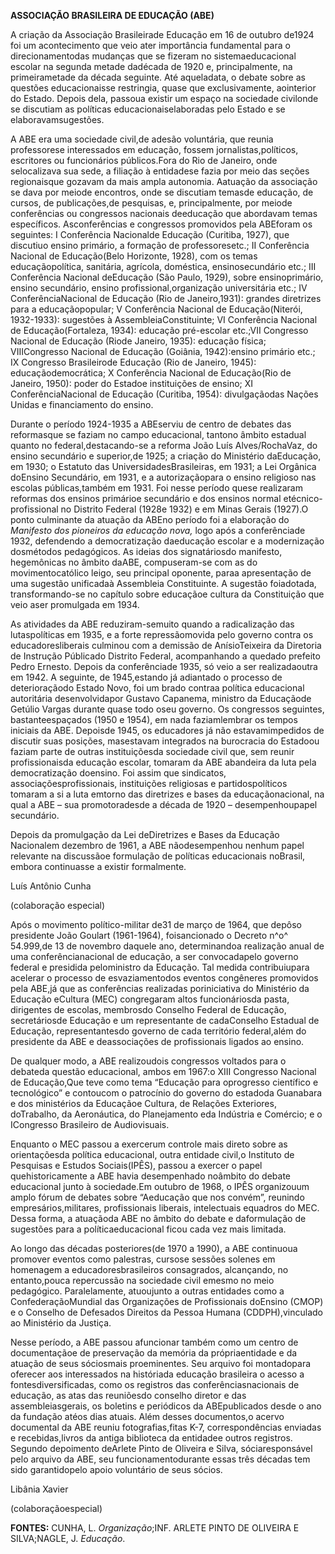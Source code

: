 **ASSOCIAÇÃO BRASILEIRA DE EDUCAÇÃO (ABE)**

A criação da Associação Brasileirade Educação em 16 de outubro de1924
foi um acontecimento que veio ater importância fundamental para o
direcionamentodas mudanças que se fizeram no sistemaeducacional escolar
na segunda metade dadécada de 1920 e, principalmente, na primeirametade
da década seguinte. Até aqueladata, o debate sobre as questões
educacionaisse restringia, quase que exclusivamente, aointerior do
Estado. Depois dela, passoua existir um espaço na sociedade civilonde se
discutiam as políticas educacionaiselaboradas pelo Estado e se
elaboravamsugestões.

A ABE era uma sociedade civil,de adesão voluntária, que reunia
professorese interessados em educação, fossem jornalistas,políticos,
escritores ou funcionários públicos.Fora do Rio de Janeiro, onde
selocalizava sua sede, a filiação à entidadese fazia por meio das seções
regionaisque gozavam da mais ampla autonomia. Aatuação da associação se
dava por meiode encontros, onde se discutiam temasde educação, de
cursos, de publicações,de pesquisas, e, principalmente, por meiode
conferências ou congressos nacionais deeducação que abordavam temas
específicos. Asconferências e congressos promovidos pela ABEforam os
seguintes: I Conferência Nacionalde Educação (Curitiba, 1927), que
discutiuo ensino primário, a formação de professoresetc.; II Conferência
Nacional de Educação(Belo Horizonte, 1928), com os temas
educaçãopolítica, sanitária, agrícola, doméstica, ensinosecundário etc.;
III Conferência Nacional deEducação (São Paulo, 1929), sobre
ensinoprimário, ensino secundário, ensino profissional,organização
universitária etc.; IV ConferênciaNacional de Educação (Rio de
Janeiro,1931): grandes diretrizes para a educaçãopopular; V Conferência
Nacional de Educação(Niterói, 1932-1933): sugestões à
AssembleiaConstituinte; VI Conferência Nacional de Educação(Fortaleza,
1934): educação pré-escolar etc.;VII Congresso Nacional de Educação
(Riode Janeiro, 1935): educação física; VIIICongresso Nacional de
Educação (Goiânia, 1942):ensino primário etc.; IX Congresso Brasileirode
Educação (Rio de Janeiro, 1945): educaçãodemocrática; X Conferência
Nacional de Educação(Rio de Janeiro, 1950): poder do Estadoe
instituições de ensino; XI ConferênciaNacional de Educação (Curitiba,
1954): divulgaçãodas Nações Unidas e financiamento do ensino.

Durante o período 1924-1935 a ABEserviu de centro de debates das
reformasque se faziam no campo educacional, tantono âmbito estadual
quanto no federal,destacando-se a reforma João Luís Alves/RochaVaz, do
ensino secundário e superior,de 1925; a criação do Ministério
daEducação, em 1930; o Estatuto das UniversidadesBrasileiras, em 1931; a
Lei Orgânica doEnsino Secundário, em 1931, e a autorizaçãopara o ensino
religioso nas escolas públicas,também em 1931. Foi nesse período quese
realizaram reformas dos ensinos primárioe secundário e dos ensinos
normal etécnico-profissional no Distrito Federal (1928e 1932) e em Minas
Gerais (1927).O ponto culminante da atuação da ABEno período foi a
elaboração do *Manifesto dos pioneiros da educação nova,* logo após a
conferênciade 1932, defendendo a democratização daeducação escolar e a
modernização dosmétodos pedagógicos. As ideias dos signatáriosdo
manifesto, hegemônicas no âmbito daABE, compuseram-se com as do
movimentocatólico leigo, seu principal oponente, paraa apresentação de
uma sugestão unificadaà Assembleia Constituinte. A sugestão foiadotada,
transformando-se no capítulo sobre educaçãoe cultura da Constituição que
veio aser promulgada em 1934.

As atividades da ABE reduziram-semuito quando a radicalização das
lutaspolíticas em 1935, e a forte repressãomovida pelo governo contra os
educadoresliberais culminou com a demissão de AnísioTeixeira da
Diretoria de Instrução Públicado Distrito Federal, acompanhando a
quedado prefeito Pedro Ernesto. Depois da conferênciade 1935, só veio a
ser realizadaoutra em 1942. A seguinte, de 1945,estando já adiantado o
processo de deterioraçãodo Estado Novo, foi um brado contraa política
educacional autoritária desenvolvidapor Gustavo Capanema, ministro da
Educaçãode Getúlio Vargas durante quase todo oseu governo. Os congressos
seguintes, bastanteespaçados (1950 e 1954), em nada faziamlembrar os
tempos iniciais da ABE. Depoisde 1945, os educadores já não
estavamimpedidos de discutir suas posições, masestavam integrados na
burocracia do Estadoou faziam parte de outras instituiçõesda sociedade
civil que, sem reunir profissionaisda educação escolar, tomaram da ABE
abandeira da luta pela democratização doensino. Foi assim que
sindicatos, associaçõesprofissionais, instituições religiosas e
partidospolíticos tomaram a si a luta emtorno das diretrizes e bases da
educaçãonacional, na qual a ABE – sua promotoradesde a década de 1920 –
desempenhoupapel secundário.

Depois da promulgação da Lei deDiretrizes e Bases da Educação Nacionalem
dezembro de 1961, a ABE nãodesempenhou nenhum papel relevante na
discussãoe formulação de políticas educacionais noBrasil, embora
continuasse a existir formalmente.

Luís Antônio Cunha

(colaboração especial)

Após o movimento político-militar de31 de março de 1964, que depôso
presidente João Goulart (1961-1964), foisancionado o Decreto n^o^
54.999,de 13 de novembro daquele ano, determinandoa realização anual de
uma conferêncianacional de educação, a ser convocadapelo governo federal
e presidida peloministro da Educação. Tal medida contribuiupara acelerar
o processo de esvaziamentodos eventos congêneres promovidos pela ABE,já
que as conferências realizadas poriniciativa do Ministério da Educação
eCultura (MEC) congregaram altos funcionáriosda pasta, dirigentes de
escolas, membrosdo Conselho Federal de Educação, secretáriosde Educação
e um representante de cadaConselho Estadual de Educação,
representantesdo governo de cada território federal,além do presidente
da ABE e deassociações de profissionais ligados ao ensino.

De qualquer modo, a ABE realizoudois congressos voltados para o debateda
questão educacional, ambos em 1967:o XIII Congresso Nacional de
Educação,Que teve como tema “Educação para oprogresso científico e
tecnológico” e contoucom o patrocínio do governo do estadoda Guanabara e
dos ministérios da Educaçãoe Cultura, de Relações Exteriores,
doTrabalho, da Aeronáutica, do Planejamento eda Indústria e Comércio; e
o ICongresso Brasileiro de Audiovisuais.

Enquanto o MEC passou a exercerum controle mais direto sobre as
orientaçõesda política educacional, outra entidade civil,o Instituto de
Pesquisas e Estudos Sociais(IPÊS), passou a exercer o papel
quehistoricamente a ABE havia desempenhado noâmbito do debate
educacional junto à sociedade.Em outubro de 1968, o IPÊS organizouum
amplo fórum de debates sobre “Aeducação que nos convém”, reunindo
empresários,militares, profissionais liberais, intelectuais equadros do
MEC. Dessa forma, a atuaçãoda ABE no âmbito do debate e daformulação de
sugestões para a políticaeducacional ficou cada vez mais limitada.

Ao longo das décadas posteriores(de 1970 a 1990), a ABE continuoua
promover eventos como palestras, cursose sessões solenes em homenagem a
educadoresbrasileiros consagrados, alcançando, no entanto,pouca
repercussão na sociedade civil emesmo no meio pedagógico. Paralelamente,
atuoujunto a outras entidades como a ConfederaçãoMundial das
Organizações de Profissionais doEnsino (CMOP) e o Conselho de Defesados
Direitos da Pessoa Humana (CDDPH),vinculado ao Ministério da Justiça.

Nesse período, a ABE passou afuncionar também como um centro de
documentaçãoe de preservação da memória da própriaentidade e da atuação
de seus sóciosmais proeminentes. Seu arquivo foi montadopara oferecer
aos interessados na históriada educação brasileira o acesso a
fontesdiversificadas, como os registros das conferênciasnacionais de
educação, as atas das reuniõesdo conselho diretor e das
assembleiasgerais, os boletins e periódicos da ABEpublicados desde o ano
da fundação atéos dias atuais. Além desses documentos,o acervo
documental da ABE reuniu fotografias,fitas K-7, correspondências
enviadas e recebidas,livros da antiga biblioteca da entidadee outros
registros. Segundo depoimento deArlete Pinto de Oliveira e Silva,
sóciaresponsável pelo arquivo da ABE, seu funcionamentodurante essas
três décadas tem sido garantidopelo apoio voluntário de seus sócios.

Libânia Xavier

(colaboraçãoespecial)

**FONTES:** CUNHA, L. *Organização*;INF. ARLETE PINTO DE OLIVEIRA E
SILVA;NAGLE, J. *Educação*.
